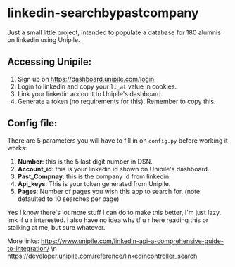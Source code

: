 # linkedin-searchbypastcompany
Just a small little project, intended to populate a database for 180 alumnis on linkedin using Unipile.

## Accessing Unipile: 
1) Sign up on https://dashboard.unipile.com/login.
2) Login to linkedin and copy your `li_at` value in cookies.
3) Link your linkedin account to Unipile's dashboard.
4) Generate a token (no requirements for this). Remember to copy this. 

## Config file: 
There are 5 parameters you will have to fill in on `config.py` before working it works: 
1) **Number**: this is the 5 last digit number in DSN.
2) **Account_id**: this is your linkedin id shown on Unipile's dashboard.
3) **Past_Compnay**: this is the company id from linkedin.
4) **Api_keys**: This is your token generated from Unipile.
5) **Pages**: Number of pages you wish this app to search for. (note: defaulted to 10 searches per page)

Yes I know there's lot more stuff I can do to make this better, I'm just lazy. lmk if u r interested. 
I also have no idea why tf u r here reading this or stalking at me, but sure whatever. 

More links: 
https://www.unipile.com/linkedin-api-a-comprehensive-guide-to-integration/ \n
https://developer.unipile.com/reference/linkedincontroller_search
